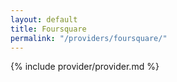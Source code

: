 ```yaml
---
layout: default
title: Foursquare
permalink: "/providers/foursquare/"
---
```


{% include provider/provider.md %}
